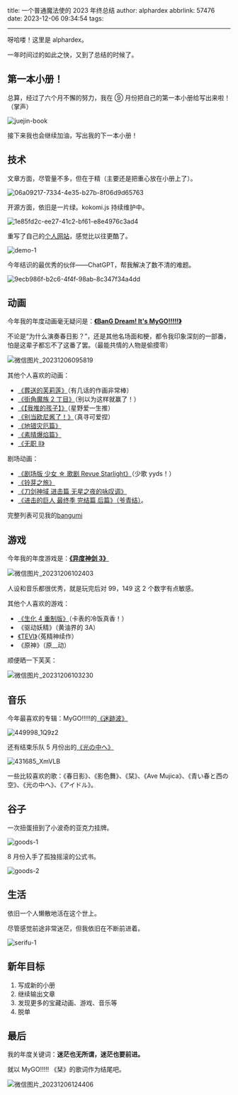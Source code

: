 title: 一个普通魔法使的 2023 年终总结
author: alphardex
abbrlink: 57476
date: 2023-12-06 09:34:54
tags:

---

呀哈喽！这里是 alphardex。

一年时间过的如此之快，又到了总结的时候了。

<!--more-->

## 第一本小册！

总算，经过了六个月不懈的努力，我在 ⑨ 月份把自己的第一本小册给写出来啦！（掌声）

![juejin-book](https://s2.loli.net/2023/12/06/GxSFO74jcUrWVka.png)

接下来我也会继续加油，写出我的下一本小册！

## 技术

文章方面，尽管量不多，但在于精（主要还是把重心放在小册上了）。

![06a09217-7334-4e35-b27b-8f06d9d65763](https://s2.loli.net/2023/12/06/Bz3YkAM1VSuqGwn.png)

开源方面，依旧是一片绿。kokomi.js 持续维护中。

![1e85fd2c-ee27-41c2-bf61-e8e4976c3ad4](https://s2.loli.net/2023/12/06/wUOg8zdIrnLWoFu.png)

重写了自己的[个人网站](https://haobinwang-2023.netlify.app/)，感觉比以往更酷了。

![demo-1](https://s2.loli.net/2023/12/06/apxm68s4wBGeLgN.jpg)

今年结识的最优秀的伙伴——ChatGPT，帮我解决了数不清的难题。

![9ecb986f-b2c6-4f4f-98ab-8c347f34a4dd](https://s2.loli.net/2023/12/06/NEiys6e4k9ZTgc1.png)

## 动画

今年我的年度动画毫无疑问是：[**《BanG Dream! It's MyGO!!!!!》**](https://bangumi.tv/subject/428735)

不论是“为什么演奏春日影？”，还是其他名场面和梗，都令我印象深刻的一部番，怕是这辈子都忘不了这番了罢。（最能共情的人物是偷摸零）

![微信图片_20231206095819](https://s2.loli.net/2023/12/06/LfKwUJOltCrVhXs.jpg)

其他个人喜欢的动画：

- [《葬送的芙莉莲》](https://bangumi.tv/subject/400602)（有几话的作画非常棒）
- [《街角魔族 2 丁目》](https://bangumi.tv/subject/313852)（别以为这样就赢了！）
- [《【我推的孩子】》](https://bangumi.tv/subject/386809)（星野爱一生推）
- [《别当欧尼酱了！》](https://bangumi.tv/subject/378862)（真寻可爱捏）
- [《地错灾厄篇》](https://bangumi.tv/subject/402223)
- [《素晴爆焰篇》](https://bangumi.tv/subject/385209)
- [《无职 II》](https://bangumi.tv/subject/373247)

剧场动画：

- [《剧场版 少女 ☆ 歌剧 Revue Starlight》](https://bangumi.tv/subject/294135)（少歌 yyds！）
- [《铃芽之旅》](https://bangumi.tv/subject/362577)
- [《刀剑神域 进击篇 无星之夜的咏叹调》](https://bangumi.tv/subject/315375)
- [《进击的巨人 最终季 完结篇 后篇》（爷青结）](https://bangumi.tv/subject/415779)。

完整列表可见我的[bangumi](https://bangumi.tv/anime/list/399538/collect)

## 游戏

今年我的年度游戏是：[**《异度神剑 3》**](https://bangumi.tv/subject/368785)

![微信图片_20231206102403](https://s2.loli.net/2023/12/06/tGAkViT64Hcr1RP.jpg)

人设和音乐都很优秀，就是玩完后对 99，149 这 2 个数字有点敏感。

其他个人喜欢的游戏：

- [《生化 4 重制版》](https://bangumi.tv/subject/385912)（卡表的冷饭真香！）
- 《驱动妖精》（黄油界的 3A）
- [《TEVI》](https://bangumi.tv/subject/419708)（菟精神续作）
- 《原神》（原\_\_动）

顺便晒一下芙芙：

![微信图片_20231206103230](https://s2.loli.net/2023/12/06/l24SGkvFBzODEJx.jpg)

## 音乐

今年最喜欢的专辑：MyGO!!!!!的[《迷跡波》](https://bangumi.tv/subject/449998)

![449998_1Q9z2](https://s2.loli.net/2023/12/06/EmkFQ4rvY6xWyIt.jpg)

还有结束乐队 5 月份出的[《光の中へ》](https://bangumi.tv/subject/449998)

![431685_XmVLB](https://s2.loli.net/2023/12/06/vBPc2HizdsNGDkq.jpg)

一些比较喜欢的歌：《春日影》、《影色舞》、《栞》、《Ave Mujica》、《青い春と西の空》、《光の中へ》、《アイドル》。

## 谷子

一次扭蛋扭到了小波奇的亚克力挂牌。

![goods-1](https://s2.loli.net/2023/12/06/WcIqkUNTXJrhK9b.jpg)

8 月份入手了孤独摇滚的公式书。

![goods-2](https://s2.loli.net/2023/12/06/lmsUO6ZnfzG3S5r.jpg)

## 生活

依旧一个人懒散地活在这个世上。

尽管感觉前途非常迷茫，但我依旧在不断前进着。

![serifu-1](https://s2.loli.net/2023/12/06/TO81iuEzKRaVSLX.jpg)

## 新年目标

1. 写成新的小册
2. 继续输出文章
3. 发现更多的宝藏动画、游戏、音乐等
4. 脱单

## 最后

我的年度关键词：**迷茫也无所谓，迷茫也要前进。**

就以 MyGO!!!!! 《栞》的歌词作为结尾吧。

![微信图片_20231206124406](https://s2.loli.net/2023/12/06/qVRmjt85HDCueMc.jpg)
